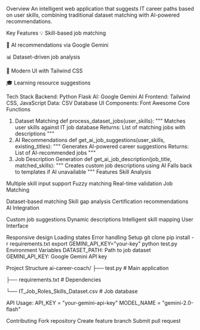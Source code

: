 Overview
An intelligent web application that suggests IT career paths based on user skills, combining traditional dataset matching with AI-powered recommendations.

Key Features
💡 Skill-based job matching

🤖 AI recommendations via Google Gemini

📊 Dataset-driven job analysis

📱 Modern UI with Tailwind CSS

🎓 Learning resource suggestions

Tech Stack
Backend: Python Flask
AI: Google Gemini AI
Frontend: Tailwind CSS, JavaScript
Data: CSV Database
UI Components: Font Awesome
Core Functions
1. Dataset Matching
   def process_dataset_jobs(user_skills):
    """
    Matches user skills against IT job database
    Returns: List of matching jobs with descriptions
    """
2. AI Recommendations
   def get_ai_job_suggestions(user_skills, existing_titles):
    """
    Generates AI-powered career suggestions
    Returns: List of AI-recommended jobs
    """
3. Job Description Generation
   def get_ai_job_description(job_title, matched_skills):
    """
    Creates custom job descriptions using AI
    Falls back to templates if AI unavailable
    """
   Features
Skill Analysis

Multiple skill input support
Fuzzy matching
Real-time validation
Job Matching

Dataset-based matching
Skill gap analysis
Certification recommendations
AI Integration

Custom job suggestions
Dynamic descriptions
Intelligent skill mapping
User Interface

Responsive design
Loading states
Error handling
Setup
   git clone <repo-url>
pip install -r requirements.txt
export GEMINI_API_KEY="your-key"
python test.py
Environment Variables
DATASET_PATH: Path to job dataset
GEMINI_API_KEY: Google Gemini API key

Project Structure
   ai-career-coach/
├── test.py                      # Main application

├── requirements.txt             # Dependencies

└── IT_Job_Roles_Skills_Dataset.csv  # Job database

API Usage:
  API_KEY = "your-gemini-api-key"
MODEL_NAME = "gemini-2.0-flash"

Contributing
Fork repository
Create feature branch
Submit pull request

